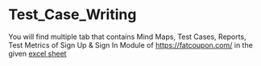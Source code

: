 # Test_Case_Writing

You will find multiple tab that contains Mind Maps, Test Cases, Reports, Test Metrics of Sign Up & Sign In Module of https://fatcoupon.com/ in the given [excel sheet](https://github.com/imranhasanraaz/Test_Case_Writing/blob/main/TestCase_FatCoupon.xlsx)
